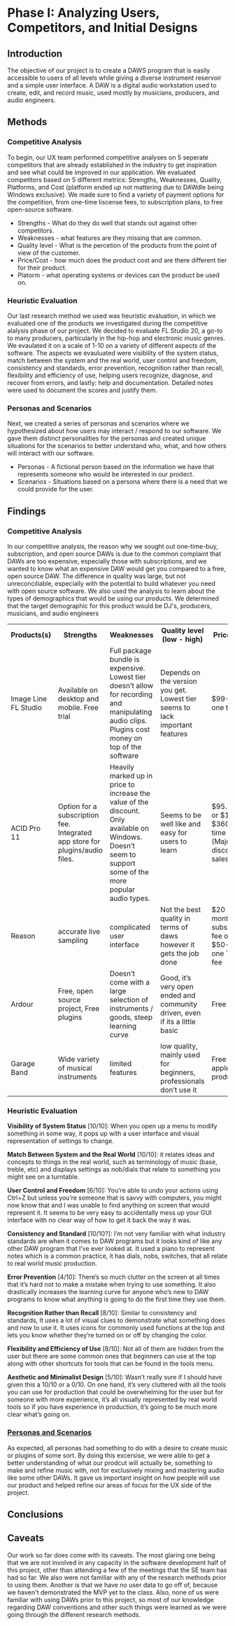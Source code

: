 # Phase I: Analyzing Users, Competitors, and Initial Designs

## Introduction
The objective of our project is to create a DAWS program that is easily accessible to users of all levels while giving a diverse instrument reservoir and a simple user interface. A DAW is a digital audio workstation used to create, edit, and record music, used mostly by musicians, producers, and audio engineers. 

## Methods
<!-- !!! Describe research methods you used to discover new insights, which explains the purpose of each. Provide enough detail that someone would be able to faithfully reproduce your research. !!! -->

### Competitive Analysis
To begin, our UX team performed competitive analyses on 5 seperate competitors that are already established in the industry to get inspiration and see what could be improved in our application. We evaluated competitors based on 5 different metrics: Strengths, Weaknesses, Quality, Platforms, and Cost (platform ended up not mattering due to DAWdle being Windows exclusive). We made sure to find a variety of payment options for the competition, from one-time liscense fees, to subscription plans, to free open-source software. 
- Strengths - What do they do well that stands out against other competitors.
- Weaknesses - what features are they missing that are common.
- Quality level - What is the percetion of the products from the point of view of the customer.
- Price/Cost - how much does the product cost and are there different tier for their product.
- Platorm - what operating systems or devices can the product be used on.

### Heuristic Evaluation
Our last research method we used was heuristic evaluation, in which we evaluated one of the products we investigated during the competitive alalysis phase of our project. We decided to evaluate FL Studio 20, a go-to to many producers, particularly in the hip-hop and electronic music genres. We evaulated it on a scale of 1-10 on a variety of different aspects of the software. The aspects we evauluated were visibility of the system status, match between the system and the real world, user control and freedom, consistency and standards, error prevention, recognition rather than recall, flexibility and efficiency of use, helping users recognize, diagnose, and recover from errors, and lastly: help and documentation. Detailed notes were used to document the scores and justify them.

### Personas and Scenarios
Next, we created a series of personas and scenarios where we hypothesized about how users may interact / respond to our software. We gave them distinct personalities for the personas and created unique situations for the scenarios to better understand who, what, and how others will interact with our software.
- Personas - A fictional person based on the information we have that represents someone who would be interested in our prodect.
- Scenarios - Situations based on a persona where there is a need that we could provide for the user.

## Findings
<!--!!! For each research method, detail each of the findings point-by-point to clarify new discoveries of users' needs !!!-->

### Competitive Analysis
In our competitive analysis, the reason why we sought out one-time-buy, subscription, and open source DAWs is due to the common complaint that DAWs are too expensive, especially those with subscriptions, and we wanted to know what an expensive DAW would get you compared to a free, open source DAW. The difference in quality was large, but not unreconciliable, especially with the potential to build whatever you need with open source software. We also used the analysis to learn about the types of demographics that would be using our products. We determined that the target demographic for this product would be DJ's, producers, musicians, and audio engineers
<table>
  <tr>
    <th> Products(s)</th>
    <th>Strengths</th>
    <th>Weaknesses</th>
    <th>Quality level (low - high)</th>
    <th>Price/ Cost</th>
    <th>Platform</th>
  </tr>
  <tr>
    <td>Image Line FL Studio</td>
    <td>Available on desktop and mobile. Free trial</td>
    <td>Full package bundle is expensive. Lowest tier doesn’t allow for recording and manipulating audio clips. Plugins cost money on top of the software</td>
    <td>Depends on the version you get. Lowest tier seems to lack important features</td>
    <td>$99-$500 one time fee</td>
    <td>Windows, Apple, Android</td>
  </tr>
  <tr>
    <td>ACID Pro 11</td>
    <td>Option for a subscription fee. Integrated app store for plugins/audio files.</td>
    <td>Heavily marked up in price to increase the value of the discount. Only available on Windows. Doesn’t seem to support some of the more popular audio types.</td>
    <td>Seems to be well like and easy for users to learn</td>
    <td>$95.88/year or $110 - $3600 One time fee (Majorly discounted sales</td>
    <td>Windows 10/11</td>
  </tr>
  <tr>
    <td>Reason</td>
    <td>accurate live sampling</td>
    <td>complicated user interface</td>
    <td>Not the best quality in terms of daws however it gets the job done</td>
    <td>$20 monthly subscription fee or $50-$500 one Time fee</td>
    <td>Mac, Windows</td>
  </tr>
  <tr>
    <td>Ardour</td>
    <td>Free, open source project, Free plugins</td>
    <td>Doesn’t come with a large selection of instruments / goods, steep learning curve</td>
    <td>Good, it’s very open ended and community driven, even if its a little basic</td>
    <td>Free</td>
    <td>Apple, Windows, Linux</td>
  </tr>
  <tr>
    <td>Garage Band</td>
    <td>Wide variety of musical instruments</td>
    <td>limited features</td>
    <td>low quality, mainly used for beginners, professionals don’t use it</td>
    <td>Free on apple products</td>
    <td>Mac</td>
  </tr>
</table>

### Heuristic Evaluation
**Visibility of System Status** [10/10]: When you open up a menu to modify something in some way, it pops up with a user interface and visual representation of settings to change.

**Match Between System and the Real World** [10/10]: it relates ideas and concepts to things in the real world, such as terminology of music (base, treble, etc) and displays settings as nob/dials that relate to something you might see on a turntable.

**User Control and Freedom** [6/10]: You’re able to undo your actions using Ctrl+Z but unless you’re someone that is savvy with computers, you might now know that and I was unable to find anything on screen that would represent it. It seems to be very easy to accidentally mess up your GUI interface with no clear way of how to get it back the way it was.

**Consistency and Standard** [10/10?]: I’m not very familiar with what industry standards are when it comes to DAW programs but it looks kind of like any other DAW program that I’ve ever looked at. It used a piano to represent notes which is a common practice, it has dials, nobs, switches, that all relate to real world music production.

**Error Prevention** [4/10]: There’s so much clutter on the screen at all times that it’s hard not to make a mistake when trying to use something. It also drastically increases the learning curve for anyone who’s new to DAW programs to know what anything is going to do the first time they use them.

**Recognition Rather than Recall** [8/10]: Similar to consistency and standards, It uses a lot of visual clues to demonstrate what something does and now to use it. It uses icons for commonly used functions at the top and lets you know whether they’re turned on or off by changing the color.

**Flexibility and Efficiency of Use** [8/10]: Not all of them are hidden from the user but there are some common ones that beginners can use at the top along with other shortcuts for tools that can be found in the tools menu.

**Aesthetic and Minimalist Design** [5/10]: Wasn’t really sure if I should have given this a 10/10 or a 0/10. On one hand, it’s very cluttered with all the tools you can use for production that could be overwhelming for the user but for someone with more experience, it’s all visually represented by real world tools so if you have experience in production, it’s going to be much more clear what’s going on.

### [Personas and Scenarios](https://chicostate.github.io/ux-dawdle/personas/)
As expected, all personas had something to do with a desire to create music or plugins of some sort. By doing this excersise, we were able to get a better understanding of what our prodcut will actually be, something to make and refine music with, not for exclusively mixing and mastering audio like some other DAWs. It gave us important insight on how people will use our product and helped refine our areas of focus for the UX side of the project.




## Conclusions
<!--!!! Discoveries derived from the methods and their findings. Interpret how the findings translate into new insights into UX design recommendations. Describe those recommendations and how they should shape future work. In this section, include the new design recommendations based on the latest user insights. !!!-->



## Caveats
<!--!!! Considerations and/or limitations to the methods you chose and the findings/conclusions drawn from them. In other words, give warnings if there are limitations to your research such as not being able to find enough users of a particular demographic, the methods not being able to expose certain information, assumptions you made, etc. !!!-->

Our work so far does come with its caveats. The most glaring one being that we are not involved in any capacity in the software development half of this project, other than attending a few of the meetings that the SE team has had so far. We also were not familiar with any of the research methods prior to using them. Another is that we have no user data to go off of, because we haven't demonstrated the MVP yet to the class. Also, none of us were familiar with using DAWs prior to this project, so most of our knowledge regarding DAW conventions and other such things were learned as we were going through the different research methods. 
